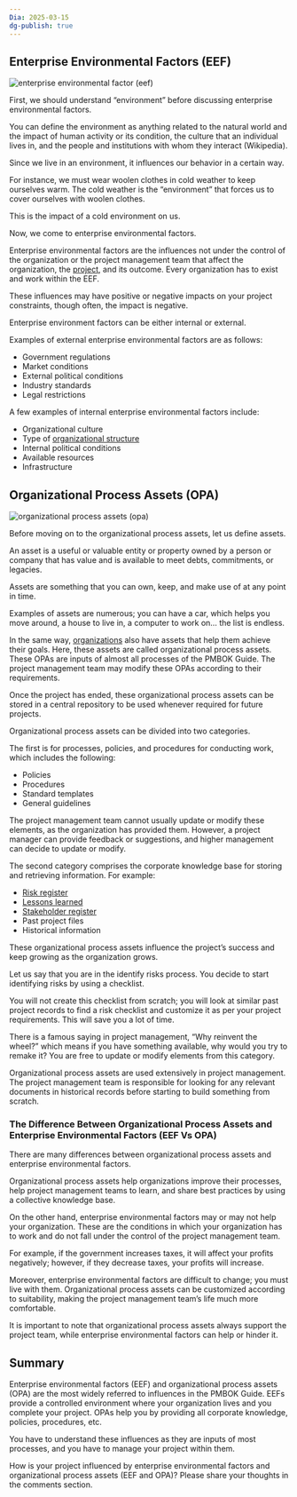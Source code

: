 ```yaml
---
Dia: 2025-03-15
dg-publish: true
---
```

## Enterprise Environmental Factors (EEF)

![enterprise environmental factor (eef)](https://pmstudycircle.com/wp-content/uploads/2012/01/enterprise-environmental-factor-eef.jpg.webp)

First, we should understand “environment” before discussing enterprise environmental factors.

You can define the environment as anything related to the natural world and the impact of human activity or its condition, the culture that an individual lives in, and the people and institutions with whom they interact (Wikipedia).

Since we live in an environment, it influences our behavior in a certain way.

For instance, we must wear woolen clothes in cold weather to keep ourselves warm. The cold weather is the “environment” that forces us to cover ourselves with woolen clothes.

This is the impact of a cold environment on us.

Now, we come to enterprise environmental factors. 

Enterprise environmental factors are the influences not under the control of the organization or the project management team that affect the organization, the [project](https://pmstudycircle.com/project/), and its outcome. Every organization has to exist and work within the EEF.

These influences may have positive or negative impacts on your project constraints, though often, the impact is negative.

Enterprise environment factors can be either internal or external.

Examples of external enterprise environmental factors are as follows:

- Government regulations
- Market conditions
- External political conditions
- Industry standards
- Legal restrictions

A few examples of internal enterprise environmental factors include:

- Organizational culture
- Type of [organizational structure](https://pmstudycircle.com/what-is-a-functional-organization-structure/)
- Internal political conditions
- Available resources
- Infrastructure

## Organizational Process Assets (OPA)

![organizational process assets (opa)](https://pmstudycircle.com/wp-content/uploads/2012/01/organizational-process-assets-opa.jpg.webp)

Before moving on to the organizational process assets, let us define assets.

An asset is a useful or valuable entity or property owned by a person or company that has value and is available to meet debts, commitments, or legacies.

Assets are something that you can own, keep, and make use of at any point in time.

Examples of assets are numerous; you can have a car, which helps you move around, a house to live in, a computer to work on… the list is endless.

In the same way, [organizations](https://pmstudycircle.com/types-of-organizational-structure/) also have assets that help them achieve their goals. Here, these assets are called organizational process assets. These OPAs are inputs of almost all processes of the PMBOK Guide. The project management team may modify these OPAs according to their requirements.

Once the project has ended, these organizational process assets can be stored in a central repository to be used whenever required for future projects.

Organizational process assets can be divided into two categories.

The first is for processes, policies, and procedures for conducting work, which includes the following:

- Policies
- Procedures
- Standard templates
- General guidelines

The project management team cannot usually update or modify these elements, as the organization has provided them. However, a project manager can provide feedback or suggestions, and higher management can decide to update or modify.

The second category comprises the corporate knowledge base for storing and retrieving information. For example:

- [Risk register](https://pmstudycircle.com/risk-register/)
- [Lessons learned](https://pmstudycircle.com/lessons-learned/)
- [Stakeholder register](https://pmstudycircle.com/[[stakeholder]]-register-project-management/)
- Past project files
- Historical information

These organizational process assets influence the project’s success and keep growing as the organization grows.

Let us say that you are in the identify risks process. You decide to start identifying risks by using a checklist.

You will not create this checklist from scratch; you will look at similar past project records to find a risk checklist and customize it as per your project requirements. This will save you a lot of time.

There is a famous saying in project management, “Why reinvent the wheel?” which means if you have something available, why would you try to remake it? You are free to update or modify elements from this category.

Organizational process assets are used extensively in project management. The project management team is responsible for looking for any relevant documents in historical records before starting to build something from scratch.

### The Difference Between Organizational Process Assets and Enterprise Environmental Factors (EEF Vs OPA)

There are many differences between organizational process assets and enterprise environmental factors.

Organizational process assets help organizations improve their processes, help project management teams to learn, and share best practices by using a collective knowledge base.

On the other hand, enterprise environmental factors may or may not help your organization. These are the conditions in which your organization has to work and do not fall under the control of the project management team.

For example, if the government increases taxes, it will affect your profits negatively; however, if they decrease taxes, your profits will increase.

Moreover, enterprise environmental factors are difficult to change; you must live with them. Organizational process assets can be customized according to suitability, making the project management team’s life much more comfortable.

It is important to note that organizational process assets always support the project team, while enterprise environmental factors can help or hinder it.

## Summary

Enterprise environmental factors (EEF) and organizational process assets (OPA) are the most widely referred to influences in the PMBOK Guide. EEFs provide a controlled environment where your organization lives and you complete your project. OPAs help you by providing all corporate knowledge, policies, procedures, etc.

You have to understand these influences as they are inputs of most processes, and you have to manage your project within them.

How is your project influenced by enterprise environmental factors and organizational process assets (EEF and OPA)? Please share your thoughts in the comments section.